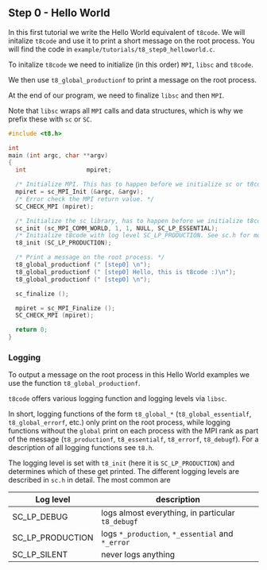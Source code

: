 ## Step 0 - Hello World

In this first tutorial we write the Hello World equivalent of `t8code`.
We will initalize `t8code` and use it to print a short message on the root process.
You will find the code in `example/tutorials/t8_step0_helloworld.c`.

To initalize `t8code` we need to initialize (in this order) `MPI`, `libsc` and `t8code`.

We then use `t8_global_productionf` to print a message on the root process.

At the end of our program, we need to finalize `libsc` and then `MPI`.

Note that `libsc` wraps all `MPI` calls and data structures, which is why we prefix these with `sc` or `SC`.


```C
#include <t8.h>

int
main (int argc, char **argv)
{
  int                 mpiret;

  /* Initialize MPI. This has to happen before we initialize sc or t8code. */
  mpiret = sc_MPI_Init (&argc, &argv);
  /* Error check the MPI return value. */
  SC_CHECK_MPI (mpiret);

  /* Initialize the sc library, has to happen before we initialize t8code. */
  sc_init (sc_MPI_COMM_WORLD, 1, 1, NULL, SC_LP_ESSENTIAL);
  /* Initialize t8code with log level SC_LP_PRODUCTION. See sc.h for more info on the leg levels. */
  t8_init (SC_LP_PRODUCTION);

  /* Print a message on the root process. */
  t8_global_productionf (" [step0] \n");
  t8_global_productionf (" [step0] Hello, this is t8code :)\n");
  t8_global_productionf (" [step0] \n");

  sc_finalize ();

  mpiret = sc_MPI_Finalize ();
  SC_CHECK_MPI (mpiret);

  return 0;
}
```

### Logging

To output a message on the root process in this Hello World examples we use the function `t8_global_productionf`.

`t8code` offers various logging function and logging levels via `libsc`.

In short, logging functions of the form `t8_global_*` (`t8_global_essentialf`, `t8_global_errorf`, etc.) only print on the root process, while logging functions without the `global` print on each process with the MPI rank as part of the message (`t8_productionf`, `t8_essentialf`, `t8_errorf`, `t8_debugf`). For a description of all logging functions see `t8.h`.

The logging level is set with `t8_init` (here it is `SC_LP_PRODUCTION`) and determines which of these get printed.
The different logging levels are described in `sc.h` in detail. The most common are

| Log level   | description |
|-------------|------|
| SC_LP_DEBUG | logs almost everything, in particular `t8_debugf` |
| SC_LP_PRODUCTION | logs `*_production`, `*_essential` and `*_error` |
| SC_LP_SILENT | never logs anything |
